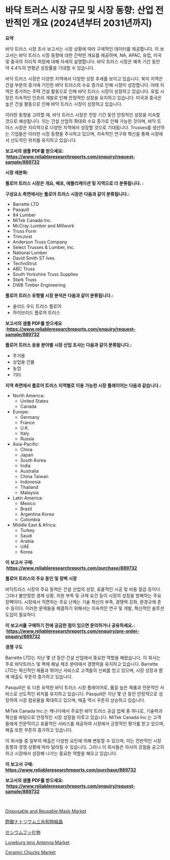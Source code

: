 <p><h1>바닥 트러스 시장 규모 및 시장 동향: 산업 전반적인 개요 (2024년부터 2031년까지)</h1></p><p><strong>요약</strong></p>
<p><p>바닥 트러스 시장 조사 보고서는 시장 상황에 따라 구체적인 데이터를 제공합니다. 이 보고서는 바닥 트러스 시장 동향에 대한 간략한 개요를 제공하며, NA, APAC, 유럽, 미국 및 중국의 지리적 퍼징에 대해 자세히 설명합니다. 바닥 트러스 시장은 예측 기간 동안 약 4.4%의 연평균 성장률을 기대할 수 있습니다.</p><p>바닥 트러스 시장은 다양한 지역에서 다양한 성장 추세를 보이고 있습니다. 북미 지역은 건설 부문의 증가에 기인한 바닥 트러스의 수요 증가로 인해 시장이 성장합니다. 아태 지역은 증가하는 주택 건설 활동으로 인해 바닥 트러스 시장이 성장하고 있습니다. 유럽 시장은 지속적인 인프라 개발로 인해 안정적인 성장을 유지하고 있습니다. 미국과 중국은 높은 건설 활동으로 인해 바닥 트러스 시장이 성장하고 있습니다.</p><p>이러한 동향을 고려할 때, 바닥 트러스 시장은 전망 기간 동안 안정적인 성장을 지속할 것으로 예상됩니다. 이는 건설 산업의 확대와 수요 증가로 인해 가능한 것이며, 바닥 트러스 시장은 지리적으로 다양한 지역에서 성장할 것으로 기대됩니다. Trusses를 생산하는 기업들은 이러한 시장 동향을 주시하고 있으며, 지속적인 연구와 혁신을 통해 시장에서 선도적인 위치를 유지하고 있습니다.</p></p>
<p><strong>보고서의 샘플 PDF를 받으세요: &nbsp;<a href="https://www.reliableresearchreports.com/enquiry/request-sample/889732">https://www.reliableresearchreports.com/enquiry/request-sample/889732</a></strong></p>
<p><strong>시장 세분화:</strong></p>
<p><strong> 플로어 트러스 시장은 개요, 배포, 애플리케이션 및 지역으로 더 분류됩니다. :</strong></p>
<p><strong>구성요소 측면에서는 플로어 트러스 시장은 다음과 같이 분류됩니다.:</strong></p>
<p><ul><li>Barrette LTD</li><li>Pasquill</li><li>84 Lumber</li><li>MiTek Canada Inc.</li><li>McCray Lumber and Millwork</li><li>Truss Form</li><li>TrimJoist</li><li>Anderson Truss Company</li><li>Select Trusses & Lumber, Inc.</li><li>National Lumber</li><li>David Smith ST Ives</li><li>TechniStrut</li><li>ABC Truss</li><li>South Yorkshire Truss Supplies</li><li>Stark Truss</li><li>DWB Timber Engineering</li></ul></p>
<p><strong> 플로어 트러스 유형별 시장 분석은 다음과 같이 분류됩니다.:</strong></p>
<p><ul><li>솔리드 우드 트러스 플로어</li><li>하이브리드 플로어 트러스</li></ul></p>
<p><strong>보고서의 샘플 PDF를 받으세요 :<a href="https://www.reliableresearchreports.com/enquiry/request-sample/889732">https://www.reliableresearchreports.com/enquiry/request-sample/889732</a></strong></p>
<p><strong> 플로어 트러스 응용 분야별 시장 산업 조사는 다음과 같이 분류됩니다.:</strong></p>
<p><ul><li>주거용</li><li>상업용 건물</li><li>농업</li><li>기타</li></ul></p>
<p><strong>지역 측면에서 플로어 트러스 지역별로 이용 가능한 시장 플레이어는 다음과 같습니다.:</strong></p>
<p><ul>
    <li>
        North America:
        <ul>
            <li>United States</li>
            <li>Canada</li>
        </ul>
    </li>
    <li>
        Europe:
        <ul>
            <li>Germany</li>
            <li>France</li>
            <li>U.K.</li>
            <li>Italy</li>
            <li>Russia</li>
        </ul>
    </li>
    <li>
        Asia-Pacific:
        <ul>
            <li>China</li>
            <li>Japan</li>
            <li>South Korea</li>
            <li>India</li>
            <li>Australia</li>
            <li>China Taiwan</li>
            <li>Indonesia</li>
            <li>Thailand</li>
            <li>Malaysia</li>
        </ul>
    </li>
    <li>
        Latin America:
        <ul>
            <li>Mexico</li>
            <li>Brazil</li>
            <li>Argentina Korea</li>
            <li>Colombia</li>
        </ul>
    </li>
    <li>
        Middle East & Africa:
        <ul>
            <li>Turkey</li>
            <li>Saudi</li>
            <li>Arabia</li>
            <li>UAE</li>
            <li>Korea</li>
        </ul>
    </li>
    </ul></p>
<p><strong>이 보고서 구매: &nbsp;<a href="https://www.reliableresearchreports.com/purchase/889732">https://www.reliableresearchreports.com/purchase/889732</a></strong></p>
<p><strong>플로어 트러스의 주요 동인 및 장벽 시장</strong></p>
<p><p>바닥트러스 시장의 주요 동력은 건설 산업의 성장, 효율적인 시공 및 비용 절감 등이다. 그러나 불안정한 경제 상황, 자원 부족 및 규제 요건 등이 시장의 성장을 방해하는 주요 장벽이다. 시장에서 직면하는 주요 난제는 기술 혁신의 부족, 경쟁력 강화, 환경규제 준수 등이다. 이러한 문제들을 해결하기 위해서는 지속적인 연구 및 개발, 혁신적인 솔루션 도입이 필요하다.</p></p>
<p><strong>이 보고서를 구매하기 전에 궁금한 점이 있으면 문의하거나 공유하세요.: &nbsp;<a href="https://www.reliableresearchreports.com/enquiry/pre-order-enquiry/889732">https://www.reliableresearchreports.com/enquiry/pre-order-enquiry/889732</a></strong></p>
<p><strong>경쟁 구도</strong></p>
<p><p>Barrette LTD는 지난 몇 년 동안 건설 산업에서 중요한 역할을 해왔습니다. 이 회사는 주로 바닥트러스 및 벽체 패널 제조 분야에서 경쟁력을 유지하고 있습니다. Barrette LTD는 혁신적인 제품과 뛰어난 서비스로 고객들의 신뢰를 얻고 있으며, 시장 성장과 함께 매출도 꾸준히 증가하고 있습니다.</p><p>Pasquill은 또 다른 유력한 바닥 트러스 시장 플레이어로, 품질 높은 제품과 전문적인 서비스로 선도적인 위치를 유지하고 있습니다. Pasquill은 지난 몇 년 동안 안정적으로 성장하여 시장 점유율을 확대하고 있으며, 매출 역시 꾸준히 상승하고 있습니다.</p><p>MiTek Canada Inc.는 캐나다에서 주요한 바닥 트러스 공급 업체 중 하나로, 기술력과 혁신을 바탕으로 안정적인 시장 성장을 이루고 있습니다. MiTek Canada Inc.는 고객들에게 전문적이고 효율적인 서비스를 제공하여 시장에서 긍정적인 평가를 받고 있으며, 매출 또한 꾸준히 증가하고 있습니다.</p><p>이 회사들 중 일부의 매출은 다양한 요인에 의해 변동할 수 있으며, 이는 전반적인 시장 동향과 경쟁 상황에 따라 달라질 수 있습니다. 그러나 이 회사들은 자사의 강점을 공고히 하고 시장에서 성장해 나가는 중요한 역할을 해오고 있습니다.</p></p>
<p><strong>이 보고서 구매: &nbsp; <a href="https://www.reliableresearchreports.com/purchase/889732">https://www.reliableresearchreports.com/purchase/889732</a></strong></p>
<p><strong>보고서의 샘플 PDF를 받으세요: &nbsp;<a href="https://www.reliableresearchreports.com/enquiry/request-sample/889732">https://www.reliableresearchreports.com/enquiry/request-sample/889732</a></strong><strong></strong></p>
<p>&nbsp;</p>
<p><p><a href="https://rainy-horn-d69.notion.site/Decoding-the-Disposable-and-Reusable-Mask-Market-A-Deep-Dive-into-the-Latest-Market-Trends-Market--7516433788af4cb794308c7f8723b4f0">Disposable and Reusable Mask Market</a></p><p><a href="https://github.com/ihabdkwlxs948/Market-Research-Report-List-1/blob/main/79000402494.md">酢酸ナトリウム三水和物結晶</a></p><p><a href="https://medium.com/@raap8632/%E3%82%BB%E3%82%B7%E3%82%A6%E3%83%A0%E3%83%95%E3%83%83%E5%8C%96%E7%89%A9%E5%B8%82%E5%A0%B4-%E7%AB%B6%E4%BA%89%E5%88%86%E6%9E%90-%E5%B8%82%E5%A0%B4%E5%8B%95%E5%90%91-2031%E5%B9%B4%E3%81%BE%E3%81%A7%E3%81%AE%E4%BA%88%E6%B8%AC-434691a11e29">セシウムフッ化物</a></p><p><a href="https://view.publitas.com/reportprime-1/decoding-the-luneburg-lens-antenna-market-a-deep-dive-into-the-latest-market-trends-market-segmentation-and-competitive-analysis/">Luneburg lens Antenna Market</a></p><p><a href="https://issuu.com/reportprime-2/docs/ceramic-chucks-market-size-2030.pptx">Ceramic Chucks Market</a></p></p>